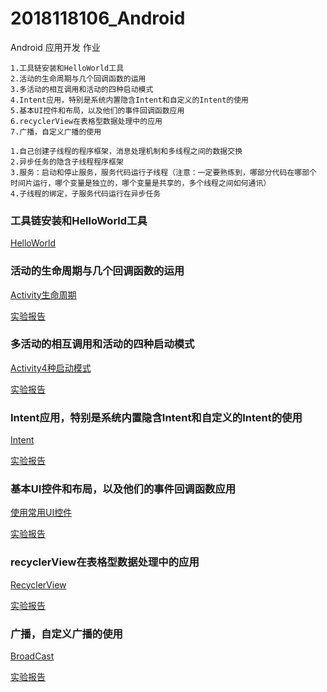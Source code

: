 # 2018118106_Android
Android 应用开发 作业

```shell
1.工具链安装和HelloWorld工具
2.活动的生命周期与几个回调函数的运用
3.多活动的相互调用和活动的四种启动模式
4.Intent应用，特别是系统内置隐含Intent和自定义的Intent的使用
5.基本UI控件和布局，以及他们的事件回调函数应用
6.recyclerView在表格型数据处理中的应用
7.广播，自定义广播的使用

1.自己创建子线程的程序框架，消息处理机制和多线程之间的数据交换
2.异步任务的隐含子线程程序框架
3.服务：启动和停止服务，服务代码运行子线程（注意：一定要熟练到，哪部分代码在哪部个
时间片运行，哪个变量是独立的，哪个变量是共享的，多个线程之间如何通讯）
4.子线程的绑定，子服务代码运行在异步任务
```



### 工具链安装和HelloWorld工具

[HelloWorld](https://github.com/GRuiQi/2018118106_Android/tree/master/HelloWorld)



### 活动的生命周期与几个回调函数的运用

[Activity生命周期](https://github.com/GRuiQi/2018118106_Android/tree/master/ActivityLifeCycle/helloworld)

[实验报告](https://github.com/GRuiQi/2018118106_Android/blob/master/ActivityLifeCycle/%E4%BD%9C%E4%B8%9A%E6%88%AA%E5%9B%BE%E6%8A%A5%E5%91%8A%20%E7%94%9F%E5%91%BD%E5%91%A8%E6%9C%9F.md)

### 多活动的相互调用和活动的四种启动模式

[Activity4种启动模式](https://github.com/GRuiQi/2018118106_Android/tree/master/ActivityFourStarUp/StartupMode)

[实验报告](https://github.com/GRuiQi/2018118106_Android/blob/master/ActivityFourStarUp/%E5%AE%9E%E9%AA%8C%E6%8A%A5%E5%91%8A.md)

### Intent应用，特别是系统内置隐含Intent和自定义的Intent的使用

[Intent](https://github.com/GRuiQi/2018118106_Android/tree/master/Intent/ActivityTest)

[实验报告](https://github.com/GRuiQi/2018118106_Android/blob/master/Intent/%E5%AE%9E%E9%AA%8C%E6%8A%A5%E5%91%8A.md)

### 基本UI控件和布局，以及他们的事件回调函数应用

[使用常用UI控件](https://github.com/GRuiQi/2018118106_Android/tree/master/UIControlsAndLayouts)

[实验报告](https://github.com/GRuiQi/2018118106_Android/blob/master/UIControlsAndLayouts/%E5%AE%9E%E9%AA%8C%E6%8A%A5%E5%91%8A.md)

### recyclerView在表格型数据处理中的应用

[RecyclerView](https://github.com/GRuiQi/2018118106_Android/tree/master/RecyclerView)

[实验报告](https://github.com/GRuiQi/2018118106_Android/blob/master/RecyclerView/%E5%AE%9E%E9%AA%8C%E6%8A%A5%E5%91%8A.md)

### 广播，自定义广播的使用

[BroadCast](https://github.com/GRuiQi/2018118106_Android/tree/master/BroadcastTest2)

[实验报告](https://github.com/GRuiQi/2018118106_Android/blob/master/BroadcastTest2/%E5%AE%9E%E9%AA%8C%E6%8A%A5%E5%91%8A.md)

